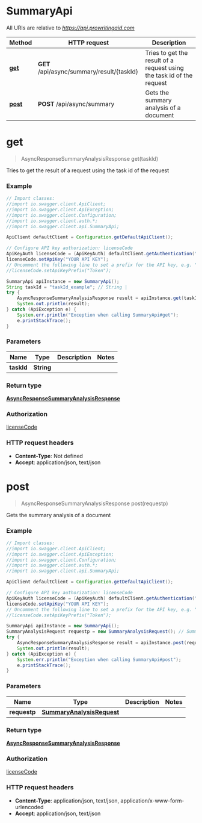 # SummaryApi

All URIs are relative to *https://api.prowritingaid.com*

Method | HTTP request | Description
------------- | ------------- | -------------
[**get**](SummaryApi.md#get) | **GET** /api/async/summary/result/{taskId} | Tries to get the result of a request using the task id of the request
[**post**](SummaryApi.md#post) | **POST** /api/async/summary | Gets the summary analysis of a document


<a name="get"></a>
# **get**
> AsyncResponseSummaryAnalysisResponse get(taskId)


Tries to get the result of a request using the task id of the request

### Example
```java
// Import classes:
//import io.swagger.client.ApiClient;
//import io.swagger.client.ApiException;
//import io.swagger.client.Configuration;
//import io.swagger.client.auth.*;
//import io.swagger.client.api.SummaryApi;

ApiClient defaultClient = Configuration.getDefaultApiClient();

// Configure API key authorization: licenseCode
ApiKeyAuth licenseCode = (ApiKeyAuth) defaultClient.getAuthentication("licenseCode");
licenseCode.setApiKey("YOUR API KEY");
// Uncomment the following line to set a prefix for the API key, e.g. "Token" (defaults to null)
//licenseCode.setApiKeyPrefix("Token");

SummaryApi apiInstance = new SummaryApi();
String taskId = "taskId_example"; // String | 
try {
    AsyncResponseSummaryAnalysisResponse result = apiInstance.get(taskId);
    System.out.println(result);
} catch (ApiException e) {
    System.err.println("Exception when calling SummaryApi#get");
    e.printStackTrace();
}
```

### Parameters

Name | Type | Description  | Notes
------------- | ------------- | ------------- | -------------
 **taskId** | **String**|  |

### Return type

[**AsyncResponseSummaryAnalysisResponse**](AsyncResponseSummaryAnalysisResponse.md)

### Authorization

[licenseCode](../README.md#licenseCode)

### HTTP request headers

 - **Content-Type**: Not defined
 - **Accept**: application/json, text/json

<a name="post"></a>
# **post**
> AsyncResponseSummaryAnalysisResponse post(requestp)


Gets the summary analysis of a document

### Example
```java
// Import classes:
//import io.swagger.client.ApiClient;
//import io.swagger.client.ApiException;
//import io.swagger.client.Configuration;
//import io.swagger.client.auth.*;
//import io.swagger.client.api.SummaryApi;

ApiClient defaultClient = Configuration.getDefaultApiClient();

// Configure API key authorization: licenseCode
ApiKeyAuth licenseCode = (ApiKeyAuth) defaultClient.getAuthentication("licenseCode");
licenseCode.setApiKey("YOUR API KEY");
// Uncomment the following line to set a prefix for the API key, e.g. "Token" (defaults to null)
//licenseCode.setApiKeyPrefix("Token");

SummaryApi apiInstance = new SummaryApi();
SummaryAnalysisRequest requestp = new SummaryAnalysisRequest(); // SummaryAnalysisRequest | 
try {
    AsyncResponseSummaryAnalysisResponse result = apiInstance.post(requestp);
    System.out.println(result);
} catch (ApiException e) {
    System.err.println("Exception when calling SummaryApi#post");
    e.printStackTrace();
}
```

### Parameters

Name | Type | Description  | Notes
------------- | ------------- | ------------- | -------------
 **requestp** | [**SummaryAnalysisRequest**](SummaryAnalysisRequest.md)|  |

### Return type

[**AsyncResponseSummaryAnalysisResponse**](AsyncResponseSummaryAnalysisResponse.md)

### Authorization

[licenseCode](../README.md#licenseCode)

### HTTP request headers

 - **Content-Type**: application/json, text/json, application/x-www-form-urlencoded
 - **Accept**: application/json, text/json

